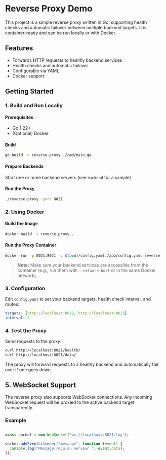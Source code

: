 # Reverse Proxy Demo

This project is a simple reverse proxy written in Go, supporting health checks and automatic failover between multiple backend targets. It is container-ready and can be run locally or with Docker.

## Features

- Forwards HTTP requests to healthy backend services
- Health checks and automatic failover
- Configurable via YAML
- Docker support

## Getting Started

### 1. Build and Run Locally

#### Prerequisites

- Go 1.22+
- (Optional) Docker

#### Build

```sh
go build -o reverse-proxy ./cmd/main.go
```

#### Prepare Backends

Start one or more backend servers (see `backend` for a sample)

#### Run the Proxy

```sh
./reverse-proxy -port 8021
```

### 2. Using Docker

#### Build the Image

```sh
docker build -t reverse-proxy .
```

#### Run the Proxy Container

```sh
docker run -p 8021:8021 -v $(pwd)/config.yaml:/app/config.yaml reverse-proxy
```

> **Note:** Make sure your backend services are accessible from the container (e.g., run them with `--network host` or in the same Docker network).

### 3. Configuration

Edit `config.yaml` to set your backend targets, health check interval, and routes:

```yaml
targets: [http://localhost:8022, http://localhost:8023]
interval: 2
```

### 4. Test the Proxy

Send requests to the proxy:

```sh
curl http://localhost:8021/health/
curl http://localhost:8021/data/
```

The proxy will forward requests to a healthy backend and automatically fail over if one goes down.

## 5. WebSocket Support

The reverse proxy also supports WebSocket connections. Any incoming WebSocket request will be proxied to the active backend target transparently.

### Example

```javascript

const socket = new WebSocket('ws://localhost:8021/log');

socket.addEventListener("message", function (event) {
  console.log("Message reçu du serveur ", event.data);
});
```